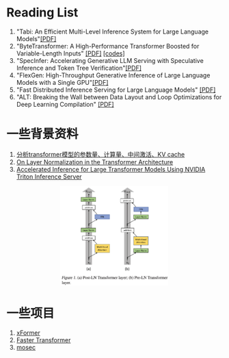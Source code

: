 # Reading List

1. "Tabi: An Efficient Multi-Level Inference System for Large Language Models"[[PDF]](https://dl.acm.org/doi/pdf/10.1145/3552326.3587438)
1. "ByteTransformer: A High-Performance Transformer Boosted for Variable-Length Inputs" [[PDF]](https://arxiv.org/abs/2210.03052) [[codes]](https://github.com/bytedance/ByteTransformer)
1. "SpecInfer: Accelerating Generative LLM Serving
with Speculative Inference and Token Tree
Verification"[[PDF]](https://arxiv.org/pdf/2305.09781.pdf)
1. "FlexGen: High-Throughput Generative Inference of Large Language Models
with a Single GPU"[[PDF]](https://arxiv.org/pdf/2303.06865.pdf)
1. "Fast Distributed Inference Serving for Large Language Models" [[PDF]](https://arxiv.org/pdf/2305.05920.pdf)
1. "ALT: Breaking the Wall between Data Layout and Loop Optimizations for Deep Learning Compilation" [[PDF]](https://dl.acm.org/doi/pdf/10.1145/3552326.3587440)

# 一些背景资料

1. [分析transformer模型的参数量、计算量、中间激活、KV cache](https://zhuanlan.zhihu.com/p/624740065)
1. [On Layer Normalization in the Transformer Architecture](http://proceedings.mlr.press/v119/xiong20b/xiong20b.pdf)
1. [Accelerated Inference for Large Transformer Models Using NVIDIA Triton Inference Server](https://developer.nvidia.com/blog/accelerated-inference-for-large-transformer-models-using-nvidia-fastertransformer-and-nvidia-triton-inference-server/)
   
<p align="center">
<img src="figures/pre-post-layer-normalization-in-transformer.png" width=50%>
</p>

# 一些项目

1. [xFormer](https://github.com/facebookresearch/xformers)
1. [Faster Transformer](https://github.com/NVIDIA/FasterTransformer)
1. [mosec](https://github.com/mosecorg/mosec)